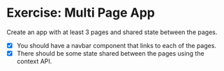 # Exercise: Multi Page App

Create an app with at least 3 pages and shared state between the pages.

- [x] You should have a navbar component that links to each of the pages.
- [x] There should be some state shared between the pages using the context API.
